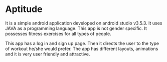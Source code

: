# Aptitude
It is a simple android application developed on android studio v3.5.3. It uses JAVA as a programming language. 
This app is not gender specific. It possesses fitness exercises for all types of people.


This app has a log in and sign up page. Then it directs the user to the type of workout he/she would prefer. The app has different layouts, animations and it is very user friendly and attractive.


